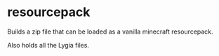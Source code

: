# resourcepack

Builds a zip file that can be loaded as a vanilla minecraft resourcepack.

Also holds all the Lygia files.